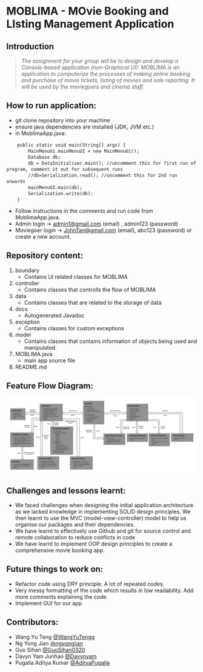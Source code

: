 # MOBLIMA - MOvie Booking and LIsting Management Application
## Introduction 
> *The assignment for your group will be to design and develop a Console-based application (non-Graphical UI): MOBLIMA is an application to computerize the processes of making online booking and purchase of movie tickets, listing of movies and sale reporting. It will be used by the moviegoers and cinema staff.*

## How to run application:
* git clone repository into your machine
* ensure java dependencies are installed (JDK, JVM etc.)
* in MoblimaApp.java:
```
  	public static void main(String[] args) {
		MainMenuUi mainMenuUI = new MainMenuUi();
		Database db; 
		db = DataInitialiser.main(); //uncomment this for first run of program, comment it out for subsequent runs
		//db=Serialization.read(); //uncomment this for 2nd run onwards
		mainMenuUI.main(db);
		Serialization.write(db);
	}
```
* Follow instructions in the comments and run code from MoblimaApp.java.
* Admin login -> admin1@gmail.com (email) , admin123 (password) 
* Moviegoer login -> JohnTan@gmail.com (email), abc123 (password) or create a new account.

## Repository content: 
1. boundary 
	- Contains UI related classes for MOBLIMA
2. controller 
	- Contains classes that controlls the flow of MOBLIMA
3. data 
	- Contains classes that are related to the storage of data
4. docs
	- Autogenerated Javadoc
5. exception
	- Contains classes for custom exceptions
6. model
	- Contains classes that contains information of objects being used and manipulated.
7. MOBLIMA.java 
	- main app source file
8. README.md 

## Feature Flow Diagram:
<img width="1438" alt="feature diagram" src="https://github.com/WangYuTengg/MOBLIMA/blob/main/FeatureFlow_Diagram.png">

## Challenges and lessons learnt:
* We faced challenges when designing the initial application architecture as we lacked knowledge in implementing SOLID design principles. We then learnt to use the MVC (model-view-controller) model to help us organise our packages and their dependencies.
* We have learnt to effectively use Github and git for source control and remote collaboration to reduce conflicts in code
* We have learnt to implement OOP design principles to create a comprehensive movie booking app.

## Future things to work on:
* Refactor code using DRY principle. A lot of repeated codes.
* Very messy formatting of the code which results in low readability. Add more comments explaining the code.
* Implement GUI for our app

## Contributors:
* Wang Yu Teng [@WangYuTengg](https://github.com/WangYuTengg)
* Ng Yong Jian [@ngyongjian](https://github.com/ngyongjian)
* Guo Sihan [@GuoSihan0320](https://github.com/GuoSihan0320)
* Davyn Yam Junhao [@Davynyam](https://github.com/Davynyam)
* Pugalia Aditya Kumar [@AdityaPugalia](https://github.com/AdityaPugalia)
